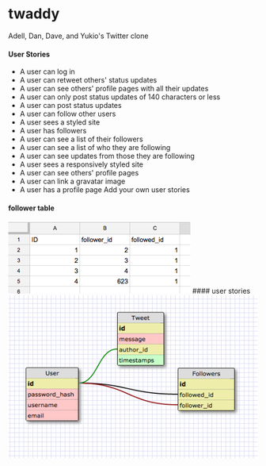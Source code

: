 # twaddy
Adell, Dan, Dave, and Yukio's Twitter clone

#### User Stories
* A user can log in
* A user can retweet others' status updates
* A user can see others' profile pages with all their updates
* A user can only post status updates of 140 characters or less
* A user can post status updates
* A user can follow other users
* A user sees a styled site
* A user has followers
* A user can see a list of their followers
* A user can see a list of who they are following
* A user can see updates from those they are following
* A user sees a responsively styled site
* A user can see others' profile pages
* A user can link a gravatar image
* A user has a profile page
Add your own user stories

#### follower table
<img src="imgs/follower_table.png">
#### user stories
<img src="imgs/schema.png">
